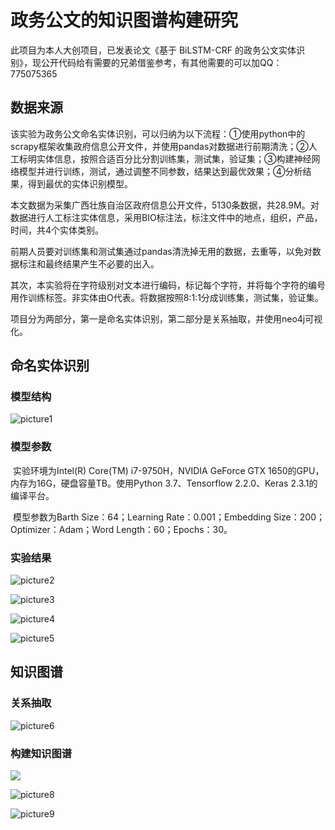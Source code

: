 # 政务公文的知识图谱构建研究

此项目为本人大创项目，已发表论文《基于 BiLSTM-CRF 的政务公文实体识别》，现公开代码给有需要的兄弟借鉴参考，有其他需要的可以加QQ：775075365

## 数据来源

​	该实验为政务公文命名实体识别，可以归纳为以下流程：①使用python中的scrapy框架收集政府信息公开文件，并使用pandas对数据进行前期清洗；②人工标明实体信息，按照合适百分比分割训练集，测试集，验证集；③构建神经网络模型并进行训练，测试，通过调整不同参数，结果达到最优效果；④分析结果，得到最优的实体识别模型。

​	本文数据为采集广西壮族自治区政府信息公开文件，5130条数据，共28.9M。对数据进行人工标注实体信息，采用BIO标注法，标注文件中的地点，组织，产品，时间，共4个实体类别。

​	前期人员要对训练集和测试集通过pandas清洗掉无用的数据，去重等，以免对数据标注和最终结果产生不必要的出入。

​	其次，本实验将在字符级别对文本进行编码，标记每个字符，并将每个字符的编号用作训练标签。非实体由O代表。将数据按照8:1:1分成训练集，测试集，验证集。

​	项目分为两部分，第一是命名实体识别，第二部分是关系抽取，并使用neo4j可视化。

## 命名实体识别

### 模型结构

![picture1](https://gitee.com/unlucky-she/chinese-knowledge-graph/raw/master/image/picture1.png)

### 模型参数

​	实验环境为Intel(R) Core(TM) i7-9750H，NVIDIA GeForce GTX 1650的GPU，内存为16G，硬盘容量TB。使用Python 3.7、Tensorflow 2.2.0、Keras 2.3.1的编译平台。

​	模型参数为Barth Size：64；Learning Rate：0.001；Embedding Size：200；Optimizer：Adam；Word Length：60；Epochs：30。

### 实验结果

![picture2](https://gitee.com/unlucky-she/chinese-knowledge-graph/raw/master/image/picture2.png)

![picture3](https://gitee.com/unlucky-she/chinese-knowledge-graph/raw/master/image/picture3.png)

![picture4](https://gitee.com/unlucky-she/chinese-knowledge-graph/raw/master/image/picture4.png)

![picture5](https://gitee.com/unlucky-she/chinese-knowledge-graph/raw/master/image/picture5.png)

## 知识图谱

### 关系抽取

![picture6](https://gitee.com/unlucky-she/chinese-knowledge-graph/raw/master/image/picture6.png)

### 构建知识图谱

![](https://gitee.com/unlucky-she/chinese-knowledge-graph/raw/master/image/picture7.png)

![picture8](https://gitee.com/unlucky-she/chinese-knowledge-graph/raw/master/image/picture8.png)

![picture9](https://gitee.com/unlucky-she/chinese-knowledge-graph/raw/master/image/picture9.png)